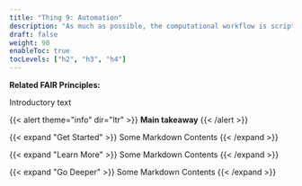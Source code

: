 ```yaml
---
title: "Thing 9: Automation"
description: "As much as possible, the computational workflow is script- or workflow-based so that the workflow can be re-executed using minimal actions."
draft: false
weight: 90
enableToc: true
tocLevels: ["h2", "h3", "h4"]
---
```

**Related FAIR Principles:**

Introductory text

{{< alert theme="info" dir="ltr" >}}
**Main takeaway**
{{< /alert >}}<br>

{{< expand "Get Started" >}}
Some Markdown Contents
{{< /expand >}}

{{< expand "Learn More" >}}
Some Markdown Contents
{{< /expand >}}

{{< expand "Go Deeper" >}}
Some Markdown Contents
{{< /expand >}}
